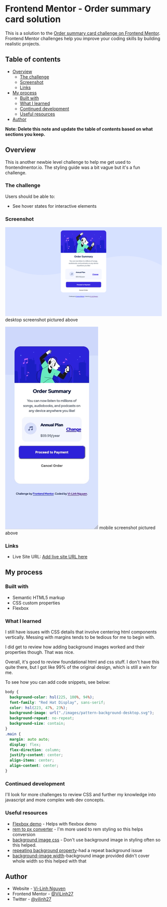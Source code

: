 # Frontend Mentor - Order summary card solution

This is a solution to the [Order summary card challenge on Frontend Mentor](https://www.frontendmentor.io/challenges/order-summary-component-QlPmajDUj). Frontend Mentor challenges help you improve your coding skills by building realistic projects.

## Table of contents

- [Overview](#overview)
  - [The challenge](#the-challenge)
  - [Screenshot](#screenshot)
  - [Links](#links)
- [My process](#my-process)
  - [Built with](#built-with)
  - [What I learned](#what-i-learned)
  - [Continued development](#continued-development)
  - [Useful resources](#useful-resources)
- [Author](#author)

**Note: Delete this note and update the table of contents based on what sections you keep.**

## Overview

This is another newbie level challenge to help me get used to frontendmentor.io.
The styling guide was a bit vague but it's a fun challenge.

### The challenge

Users should be able to:

- See hover states for interactive elements

### Screenshot

![desktop screenshot](./images/desktop-screenshot.png)
desktop screenshot pictured above

![mobile screenshot](./images/mobile-screenshot.jpg)
mobile screenshot pictured above

### Links

- Live Site URL: [Add live site URL here](https://vilinh27.github.io/orderSummaryComponent/)

## My process

### Built with

- Semantic HTML5 markup
- CSS custom properties
- Flexbox

### What I learned

I still have issues with CSS details that involve centering html components vertically. Messing with margins tends to be tedious for me to begin with.

I did get to review how adding background images worked and their properties though. That was nice.

Overall, it's good to review foundational html and css stuff. I don't have this quite there, but I got like 99% of the original design, which is still a win for me.

To see how you can add code snippets, see below:

```css
body {
  background-color: hsl(225, 100%, 94%);
  font-family: "Red Hat Display", sans-serif;
  color: hsl(223, 47%, 23%);
  background-image: url("./images/pattern-background-desktop.svg");
  background-repeat: no-repeat;
  background-size: contain;
}
.main {
  margin: auto auto;
  display: flex;
  flex-direction: column;
  justify-content: center;
  align-items: center;
  align-content: center;
}
```

### Continued development

I'll look for more challenges to review CSS and further my knowledge into javascript and more complex web dev concepts.

### Useful resources

- [Flexbox demo](https://the-echoplex.net/flexyboxes/?fixed-height=on&display=flex&flex-direction=row&flex-wrap=nowrap&justify-content=space-around&align-items=center&align-content=center&order%5B%5D=0&flex-grow%5B%5D=0&flex-shrink%5B%5D=1&flex-basis%5B%5D=auto&align-self%5B%5D=auto&order%5B%5D=0&flex-grow%5B%5D=0&flex-shrink%5B%5D=1&flex-basis%5B%5D=auto&align-self%5B%5D=auto&order%5B%5D=0&flex-grow%5B%5D=0&flex-shrink%5B%5D=1&flex-basis%5B%5D=auto&align-self%5B%5D=auto) - Helps with flexbox demo
- [rem to px converter](https://nekocalc.com/rem-to-px-converter) - I'm more used to rem styling so this helps conversion
- [background image css](https://www.w3schools.com/cssref/pr_background-image.asp) - Don't use background image in styling often so this helped.
- [repeating background property](https://www.w3schools.com/cssref/pr_background-repeat.asp)-had a repeat background issue
- [background-image width](https://www.w3schools.com/howto/howto_css_full_page.asp)-background image provided didn't cover whole width so this helped with that

## Author

- Website - [Vi-Linh Nguyen](https://vilinh27.github.io/)
- Frontend Mentor - [@ViLinh27](https://www.frontendmentor.io/profile/ViLinh27)
- Twitter - [@vilinh27](https://twitter.com/vilinh27)
